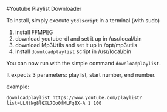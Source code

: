 #Youtube Playlist Downloader

To install, simply execute `ytdlscript` in a terminal (with sudo)

1. install FFMPEG
2. download youtube-dl and set it up in /usr/local/bin
3. download Mp3Utils and set it up in /opt/mp3utils
4. install `downloadplaylist` script in /usr/local/bin

You can now run with the simple command `downloadplaylist`.

It expects 3 parameters: playlist, start number, end number.

example:

`downloadplaylist https://www.youtube.com/playlist?list=LLNtNg8lQXL7Oo0fMLFq8X-A 1 100`
